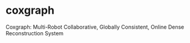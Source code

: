# coxgraph
Coxgraph: Multi-Robot Collaborative, Globally Consistent, Online Dense Reconstruction System
